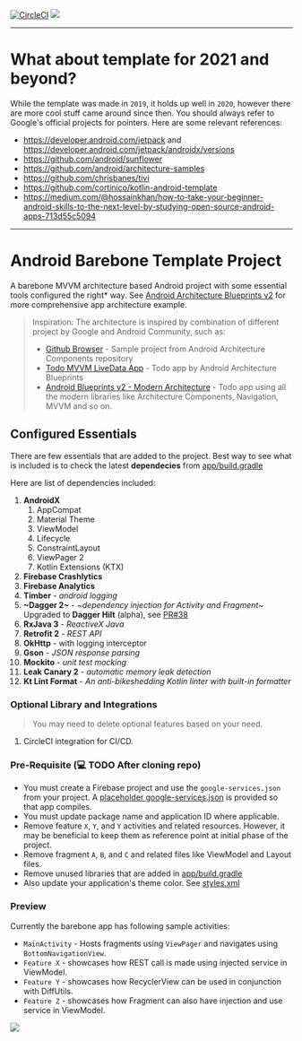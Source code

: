 [![CircleCI](https://circleci.com/gh/amardeshbd/android-barebone.svg?style=svg)](https://circleci.com/gh/amardeshbd/android-barebone) [![](https://github.com/amardeshbd/android-barebone/workflows/Android%20CI/badge.svg)](https://github.com/amardeshbd/android-barebone/actions)  

---
# What about template for 2021 and beyond?
While the template was made in `2019`, it holds up well in `2020`, however there are more cool stuff came around since then.
You should always refer to Google's official projects for pointers. Here are some relevant references:
* https://developer.android.com/jetpack and https://developer.android.com/jetpack/androidx/versions
* https://github.com/android/sunflower
* https://github.com/android/architecture-samples
* https://github.com/chrisbanes/tivi
* https://github.com/cortinico/kotlin-android-template
* https://medium.com/@hossainkhan/how-to-take-your-beginner-android-skills-to-the-next-level-by-studying-open-source-android-apps-713d55c5094
---


# Android Barebone Template Project
A barebone MVVM architecture based Android project with some essential tools configured the right* way. See [Android Architecture Blueprints v2](https://github.com/googlesamples/android-architecture) for more comprehensive app architecture example.

> Inspiration: The architecture is inspired by combination of different project by Google and Android Community, such as:
> - [Github Browser](https://github.com/googlesamples/android-architecture-components/tree/master/GithubBrowserSample) - Sample project from Android Architecture Components repository
> - [Todo MVVM LiveData App](https://github.com/googlesamples/android-architecture/tree/todo-mvvm-live-kotlin/) - Todo app by Android Architecture Blueprints
> - [Android Blueprints v2 - Modern Architecture](https://github.com/googlesamples/android-architecture) - Todo app using all the modern libraries like Architecture Components, Navigation, MVVM and so on.

## Configured Essentials
There are few essentials that are added to the project. Best way to see what is included is to check the latest **dependecies** from [app/build.gradle](https://github.com/amardeshbd/android-barebone/blob/master/app/build.gradle#L44)

Here are list of dependencies included:
1. **AndroidX** 
    1. AppCompat
    1. Material Theme
    1. ViewModel
    1. Lifecycle
    1. ConstraintLayout
    1. ViewPager 2
    1. Kotlin Extensions (KTX)
1. **Firebase Crashlytics**
1. **Firebase Analytics**
1. **Timber** - _android logging_
1. **~Dagger 2~** - _~dependency injection for Activity and Fragment~_ Upgraded to **Dagger Hilt** (alpha), see [PR#38](https://github.com/amardeshbd/android-barebone/pull/38)
1. **RxJava 3** - _ReactiveX Java_
1. **Retrofit 2** - _REST API_
1. **OkHttp** - with logging interceptor
1. **Gson** - _JSON response parsing_
1. **Mockito** - _unit test mocking_
1. **Leak Canary 2** - _automatic memory leak detection_
1. **Kt Lint Format** - _An anti-bikeshedding Kotlin linter with built-in formatter_

### Optional Library and Integrations
> You may need to delete optional features based on your need.
1. CircleCI integration for CI/CD.


### Pre-Requisite (:computer: TODO After cloning repo)
* You must create a Firebase project and use the `google-services.json` from your project. A [placeholder google-services.json](https://github.com/amardeshbd/android-barebone/blob/master/app/google-services.json) is provided so that app compiles.
* You must update package name and application ID where applicable.
* Remove feature `X`, `Y`, and `Y` activities and related resources. However, it may be beneficial to keep them as reference point at initial phase of the project.
* Remove fragment `A`, `B`, and `C` and related files like ViewModel and Layout files.
* Remove unused libraries that are added in [app/build.gradle](https://github.com/amardeshbd/android-barebone/blob/master/app/build.gradle#L44)
* Also update your application's theme color. See [styles.xml](https://github.com/amardeshbd/android-barebone/blob/master/app/src/main/res/values/styles.xml)

### Preview
Currently the barebone app has following sample activities:
* `MainActivity` - Hosts fragments using `ViewPager` and navigates using `BottomNavigationView`.
* `Feature X` - showcases how REST call is made using injected service in ViewModel.
* `Feature Y` - showcases how RecyclerView can be used in conjunction with DiffUtils.
* `Feature Z` - showcases how Fragment can also have injection and use service in ViewModel.

![](https://user-images.githubusercontent.com/99822/58602978-f7f2d700-825c-11e9-8f51-5bb4e8108af2.png)

